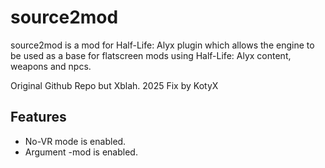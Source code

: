 # source2mod

source2mod is a mod for Half-Life: Alyx plugin which allows the engine to be used as a base for flatscreen mods using Half-Life: Alyx content, weapons and npcs.

Original Github Repo but Xblah.
2025 Fix by KotyX


## Features

* No-VR mode is enabled.
* Argument -mod is enabled.